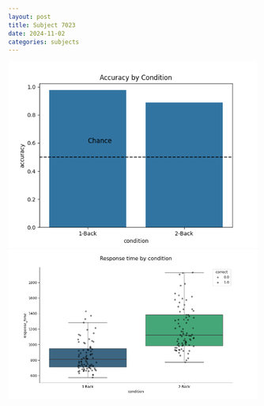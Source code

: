 ```yaml
---
layout: post
title: Subject 7023
date: 2024-11-02
categories: subjects
---
```


![](data/7023/run-23/7023_ATS_acc.png)
![](data/7023/run-23/7023_ATS_rt.png)
